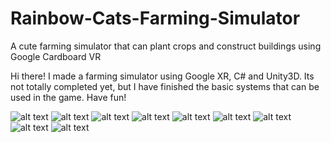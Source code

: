 # Rainbow-Cats-Farming-Simulator
A cute farming simulator that can plant crops and construct buildings using Google Cardboard VR

Hi there!
I made a farming simulator using Google XR, C# and Unity3D.
Its not totally completed yet, but I have finished the basic systems that can be used in the game.
Have fun!

![alt text](https://github.com/UxxHans/Rainbow-Cats-Farming-Simulator/blob/main/Pictures/1.gif)
![alt text](https://github.com/UxxHans/Rainbow-Cats-Farming-Simulator/blob/main/Pictures/2.gif)
![alt text](https://github.com/UxxHans/Rainbow-Cats-Farming-Simulator/blob/main/Pictures/3.webp)
![alt text](https://github.com/UxxHans/Rainbow-Cats-Farming-Simulator/blob/main/Pictures/4.webp)
![alt text](https://github.com/UxxHans/Rainbow-Cats-Farming-Simulator/blob/main/Pictures/5.webp)
![alt text](https://github.com/UxxHans/Rainbow-Cats-Farming-Simulator/blob/main/Pictures/6.webp)
![alt text](https://github.com/UxxHans/Rainbow-Cats-Farming-Simulator/blob/main/Pictures/7.webp)
![alt text](https://github.com/UxxHans/Rainbow-Cats-Farming-Simulator/blob/main/Pictures/8.webp)
![alt text](https://github.com/UxxHans/Rainbow-Cats-Farming-Simulator/blob/main/Pictures/9.webp)

